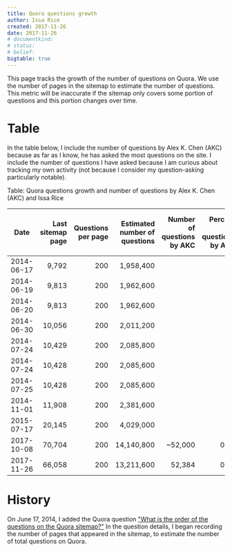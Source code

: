 ```yaml
---
title: Quora questions growth
author: Issa Rice
created: 2017-11-26
date: 2017-11-26
# documentkind:
# status:
# belief:
bigtable: true
---
```


This page tracks the growth of the number of questions on Quora. We use the number of pages in the sitemap to estimate the number of questions. This metric will be inaccurate if the sitemap only covers some portion of questions and this portion changes over time.

# Table

In the table below, I include the number of questions by Alex K. Chen (AKC) because as far as I know, he has asked the most questions on the site. I include the number of questions I have asked because I am curious about tracking my own activity (not because I consider my question-asking particularly notable).

Table: Quora questions growth and number of questions by Alex K. Chen (AKC) and Issa Rice

|Date|Last sitemap page|Questions per page|Estimated number of questions|Number of questions by AKC|Percent of questions by AKC|Number of questions by Issa Rice|
|-------|-----:|------:|-----:|------:|------:|------:|
|2014-06-17|9,792|200|1,958,400|||
|2014-06-19|9,813|200|1,962,600|||
|2014-06-20|9,813|200|1,962,600|||
|2014-06-30|10,056|200|2,011,200|||
|2014-07-24|10,429|200|2,085,800|||
|2014-07-24|10,428|200|2,085,600|||
|2014-07-25|10,428|200|2,085,600|||
|2014-11-01|11,908|200|2,381,600|||
|2015-07-17|20,145|200|4,029,000|||
|2017-10-08|70,704|200|14,140,800|~52,000|0.37|3,875|
|2017-11-26|66,058|200|13,211,600|52,384|0.40|3,880|

# History

On June 17, 2014, I added the Quora question ["What is the order of the questions on the Quora sitemap?"](https://www.quora.com/What-is-the-order-of-the-questions-on-the-Quora-sitemap/log "“Change Log - What is the order of the questions on the Quora sitemap?”. Quora. Retrieved November 26, 2017.") In the question details, I began recording the number of pages that appeared in the sitemap, to estimate the number of total questions on Quora.
